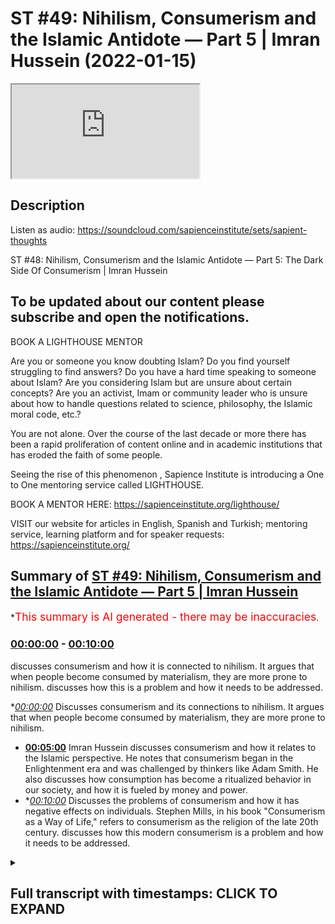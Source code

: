 # ST #49:  Nihilism, Consumerism and the Islamic Antidote — Part 5 | Imran Hussein (2022-01-15)

<iframe loading='lazy' src='https://www.youtube.com/embed/6uD33MoU2SI'></iframe>

## Description

Listen as audio: https://soundcloud.com/sapienceinstitute/sets/sapient-thoughts

ST #48:  Nihilism, Consumerism and the Islamic Antidote — Part 5: The Dark Side Of Consumerism | Imran Hussein

To be updated about our content please subscribe and open the notifications.
----
BOOK A LIGHTHOUSE MENTOR

Are you or someone you know doubting Islam? Do you find yourself struggling to find answers?  Do you have a hard time speaking to someone about Islam?  Are you considering Islam but are unsure about certain concepts?  Are you an activist, Imam or community leader who is unsure about how to handle questions related to science, philosophy, the Islamic moral code, etc.?

You are not alone.  Over the course of the last decade or more there has been a rapid proliferation of content online and in academic institutions that has eroded the faith of some people.

Seeing the rise of  this phenomenon , Sapience Institute is introducing a One to One mentoring service called LIGHTHOUSE.

BOOK A MENTOR HERE: https://sapienceinstitute.org/lighthouse/

VISIT our website for articles in English, Spanish and Turkish; mentoring service, learning platform and for speaker requests: https://sapienceinstitute.org/

## Summary of [ST #49: Nihilism, Consumerism and the Islamic Antidote — Part 5 | Imran Hussein](https://www.youtube.com/watch?v=6uD33MoU2SI)


*<span style="color:red; font-size:125%">This summary is AI generated - there may be inaccuracies</span>.

### [00:00:00](https://www.youtube.com/watch?v=6uD33MoU2SI&t=0) - [00:10:00](https://www.youtube.com/watch?v=6uD33MoU2SI&t=600)

 discusses consumerism and how it is connected to nihilism. It argues that when people become consumed by materialism, they are more prone to nihilism.  discusses how this is a problem and how it needs to be addressed.

**[00:00:00](https://www.youtube.com/watch?v=6uD33MoU2SI&t=0)* Discusses consumerism and its connections to nihilism. It argues that when people become consumed by materialism, they are more prone to nihilism.
* **[00:05:00](https://www.youtube.com/watch?v=6uD33MoU2SI&t=300)**  Imran Hussein discusses consumerism and how it relates to the Islamic perspective. He notes that consumerism began in the Enlightenment era and was challenged by thinkers like Adam Smith. He also discusses how consumption has become a ritualized behavior in our society, and how it is fueled by money and power.
* **[00:10:00](https://www.youtube.com/watch?v=6uD33MoU2SI&t=600)* Discusses the problems of consumerism and how it has negative effects on individuals. Stephen Mills, in his book "Consumerism as a Way of Life," refers to consumerism as the religion of the late 20th century.  discusses how this modern consumerism is a problem and how it needs to be addressed.

<details><summary><h2>Full transcript with timestamps: CLICK TO EXPAND</h2></summary>

[0:00:12](https://youtu.be/6uD33MoU2SI?t=12) assalamu alaikum brothers and sisters  
[0:00:13](https://youtu.be/6uD33MoU2SI?t=13) welcome back to the sapiens thoughts  
[0:00:16](https://youtu.be/6uD33MoU2SI?t=16) video series in this episode we're going  
[0:00:18](https://youtu.be/6uD33MoU2SI?t=18) to be looking at consumerism how it  
[0:00:20](https://youtu.be/6uD33MoU2SI?t=20) links to nihilism and why it's such a  
[0:00:22](https://youtu.be/6uD33MoU2SI?t=22) big problem now  
[0:00:23](https://youtu.be/6uD33MoU2SI?t=23) let's go back  
[0:00:25](https://youtu.be/6uD33MoU2SI?t=25) a moment to the whole idea of the  
[0:00:27](https://youtu.be/6uD33MoU2SI?t=27) enlightenment philosophers and thinkers  
[0:00:29](https://youtu.be/6uD33MoU2SI?t=29) the idea that our objective is worldly  
[0:00:32](https://youtu.be/6uD33MoU2SI?t=32) progress we have to create paradise on  
[0:00:34](https://youtu.be/6uD33MoU2SI?t=34) earth  
[0:00:35](https://youtu.be/6uD33MoU2SI?t=35) now this idea  
[0:00:37](https://youtu.be/6uD33MoU2SI?t=37) obviously you know  
[0:00:39](https://youtu.be/6uD33MoU2SI?t=39) has to result in something for for us to  
[0:00:42](https://youtu.be/6uD33MoU2SI?t=42) attain a paradise on earth you know we  
[0:00:44](https://youtu.be/6uD33MoU2SI?t=44) saw how the consumerist  
[0:00:47](https://youtu.be/6uD33MoU2SI?t=47) ideology the consumerism as a way of  
[0:00:49](https://youtu.be/6uD33MoU2SI?t=49) life was necessary to implement because  
[0:00:51](https://youtu.be/6uD33MoU2SI?t=51) this is  
[0:00:52](https://youtu.be/6uD33MoU2SI?t=52) now the system which is going to lead  
[0:00:55](https://youtu.be/6uD33MoU2SI?t=55) to  
[0:00:55](https://youtu.be/6uD33MoU2SI?t=55) what they think is going to lead to  
[0:00:57](https://youtu.be/6uD33MoU2SI?t=57) prosperity and is going to lead to this  
[0:01:00](https://youtu.be/6uD33MoU2SI?t=60) this this idea of a utopia a worldly  
[0:01:02](https://youtu.be/6uD33MoU2SI?t=62) utopia now  
[0:01:04](https://youtu.be/6uD33MoU2SI?t=64) i think it's important to define what we  
[0:01:06](https://youtu.be/6uD33MoU2SI?t=66) mean or the difference between  
[0:01:08](https://youtu.be/6uD33MoU2SI?t=68) consumerism and materialism as a way of  
[0:01:10](https://youtu.be/6uD33MoU2SI?t=70) life they're used interchangeably  
[0:01:12](https://youtu.be/6uD33MoU2SI?t=72) sometimes but there is a slight  
[0:01:13](https://youtu.be/6uD33MoU2SI?t=73) difference as noted by tim kasser in the  
[0:01:15](https://youtu.be/6uD33MoU2SI?t=75) high price of materialism  
[0:01:17](https://youtu.be/6uD33MoU2SI?t=77) the consumer materialism as a way of  
[0:01:20](https://youtu.be/6uD33MoU2SI?t=80) life  
[0:01:21](https://youtu.be/6uD33MoU2SI?t=81) is  
[0:01:23](https://youtu.be/6uD33MoU2SI?t=83) a an idea which is that  
[0:01:26](https://youtu.be/6uD33MoU2SI?t=86) we as human beings we find value  
[0:01:29](https://youtu.be/6uD33MoU2SI?t=89) through our material possessions and our  
[0:01:31](https://youtu.be/6uD33MoU2SI?t=91) acquisition of  
[0:01:33](https://youtu.be/6uD33MoU2SI?t=93) the material goods  
[0:01:35](https://youtu.be/6uD33MoU2SI?t=95) value is attached to this this is  
[0:01:37](https://youtu.be/6uD33MoU2SI?t=97) materialism as a way of life consumerism  
[0:01:39](https://youtu.be/6uD33MoU2SI?t=99) is now if you like us acting upon this  
[0:01:42](https://youtu.be/6uD33MoU2SI?t=102) ideology or this way of looking at  
[0:01:43](https://youtu.be/6uD33MoU2SI?t=103) things so we go out and we consume and  
[0:01:45](https://youtu.be/6uD33MoU2SI?t=105) we believe consuming material goods and  
[0:01:48](https://youtu.be/6uD33MoU2SI?t=108) more products and all of these things is  
[0:01:50](https://youtu.be/6uD33MoU2SI?t=110) going to lead to well-being and  
[0:01:51](https://youtu.be/6uD33MoU2SI?t=111) happiness and it's going to lead to us  
[0:01:52](https://youtu.be/6uD33MoU2SI?t=112) finding value and meaning  
[0:01:55](https://youtu.be/6uD33MoU2SI?t=115) now how does consumerism or materialism  
[0:01:58](https://youtu.be/6uD33MoU2SI?t=118) as a way of life linked to nihilism well  
[0:02:00](https://youtu.be/6uD33MoU2SI?t=120) i'm sure you guys can connect the dots  
[0:02:02](https://youtu.be/6uD33MoU2SI?t=122) and if you want take a moment pause the  
[0:02:03](https://youtu.be/6uD33MoU2SI?t=123) video and let me know your thoughts in  
[0:02:05](https://youtu.be/6uD33MoU2SI?t=125) the comment section below what you guys  
[0:02:06](https://youtu.be/6uD33MoU2SI?t=126) think the link is between nihilism and  
[0:02:08](https://youtu.be/6uD33MoU2SI?t=128) consumerism  
[0:02:10](https://youtu.be/6uD33MoU2SI?t=130) so if you've done that one of the links  
[0:02:11](https://youtu.be/6uD33MoU2SI?t=131) i want to share with you here is and  
[0:02:13](https://youtu.be/6uD33MoU2SI?t=133) it's a very  
[0:02:14](https://youtu.be/6uD33MoU2SI?t=134) simple logical point and that is that  
[0:02:15](https://youtu.be/6uD33MoU2SI?t=135) when one finds themselves one finds  
[0:02:17](https://youtu.be/6uD33MoU2SI?t=137) themselves in a state of meaninglessness  
[0:02:20](https://youtu.be/6uD33MoU2SI?t=140) they realize life has no meaning what am  
[0:02:22](https://youtu.be/6uD33MoU2SI?t=142) i here for what is it all about and they  
[0:02:23](https://youtu.be/6uD33MoU2SI?t=143) can't find answers  
[0:02:25](https://youtu.be/6uD33MoU2SI?t=145) the first place humans are going to turn  
[0:02:26](https://youtu.be/6uD33MoU2SI?t=146) to  
[0:02:27](https://youtu.be/6uD33MoU2SI?t=147) is the material world  
[0:02:29](https://youtu.be/6uD33MoU2SI?t=149) and  
[0:02:30](https://youtu.be/6uD33MoU2SI?t=150) on top of that if  
[0:02:32](https://youtu.be/6uD33MoU2SI?t=152) the consumerist ideology and mindset and  
[0:02:35](https://youtu.be/6uD33MoU2SI?t=155) you know has been pushed to us and  
[0:02:37](https://youtu.be/6uD33MoU2SI?t=157) promoted to us everywhere well then  
[0:02:38](https://youtu.be/6uD33MoU2SI?t=158) naturally we're going to hearken towards  
[0:02:40](https://youtu.be/6uD33MoU2SI?t=160) it if we because that propaganda is  
[0:02:42](https://youtu.be/6uD33MoU2SI?t=162) there you know and it's been there for a  
[0:02:44](https://youtu.be/6uD33MoU2SI?t=164) very long time that  
[0:02:45](https://youtu.be/6uD33MoU2SI?t=165) buying this attaining this having this  
[0:02:48](https://youtu.be/6uD33MoU2SI?t=168) is going to lead to happiness it's going  
[0:02:50](https://youtu.be/6uD33MoU2SI?t=170) to lead to well-being although there's  
[0:02:52](https://youtu.be/6uD33MoU2SI?t=172) no direct correlation as we'll see in a  
[0:02:53](https://youtu.be/6uD33MoU2SI?t=173) moment but this is what's going to lead  
[0:02:55](https://youtu.be/6uD33MoU2SI?t=175) to happiness this is what's going to  
[0:02:57](https://youtu.be/6uD33MoU2SI?t=177) lead to prosperity when we're being  
[0:02:59](https://youtu.be/6uD33MoU2SI?t=179) bombarded with these messages especially  
[0:03:01](https://youtu.be/6uD33MoU2SI?t=181) a human being that can't find meaning in  
[0:03:02](https://youtu.be/6uD33MoU2SI?t=182) their life it finds themselves in  
[0:03:05](https://youtu.be/6uD33MoU2SI?t=185) nihilism well then naturally they're  
[0:03:07](https://youtu.be/6uD33MoU2SI?t=187) going to incline towards this  
[0:03:08](https://youtu.be/6uD33MoU2SI?t=188) and on a level superficially when human  
[0:03:11](https://youtu.be/6uD33MoU2SI?t=191) beings acquire things and buy things  
[0:03:13](https://youtu.be/6uD33MoU2SI?t=193) especially if there's this  
[0:03:15](https://youtu.be/6uD33MoU2SI?t=195) things in fashion if this atmosphere has  
[0:03:16](https://youtu.be/6uD33MoU2SI?t=196) been created you know of of products  
[0:03:19](https://youtu.be/6uD33MoU2SI?t=199) that you know  
[0:03:20](https://youtu.be/6uD33MoU2SI?t=200) have gained been given this sort of  
[0:03:22](https://youtu.be/6uD33MoU2SI?t=202) ephemeral value which we believe that  
[0:03:24](https://youtu.be/6uD33MoU2SI?t=204) they have value and people are buying it  
[0:03:25](https://youtu.be/6uD33MoU2SI?t=205) and there's social consensus on this and  
[0:03:27](https://youtu.be/6uD33MoU2SI?t=207) everyone's inclining towards these  
[0:03:28](https://youtu.be/6uD33MoU2SI?t=208) products which somehow in some way gives  
[0:03:31](https://youtu.be/6uD33MoU2SI?t=211) these products value uh you know that  
[0:03:34](https://youtu.be/6uD33MoU2SI?t=214) when we buy these things and we feel  
[0:03:35](https://youtu.be/6uD33MoU2SI?t=215) like we're a part of that group now that  
[0:03:37](https://youtu.be/6uD33MoU2SI?t=217) elite group that has a particular  
[0:03:38](https://youtu.be/6uD33MoU2SI?t=218) product or you know has acquired  
[0:03:40](https://youtu.be/6uD33MoU2SI?t=220) something it's gonna lead to a temporary  
[0:03:42](https://youtu.be/6uD33MoU2SI?t=222) sense of fulfillment and happiness but  
[0:03:45](https://youtu.be/6uD33MoU2SI?t=225) that runs out very quickly  
[0:03:47](https://youtu.be/6uD33MoU2SI?t=227) because it's very ephemeral in nature  
[0:03:48](https://youtu.be/6uD33MoU2SI?t=228) this type of happiness you buy something  
[0:03:51](https://youtu.be/6uD33MoU2SI?t=231) you probably you probably experienced  
[0:03:52](https://youtu.be/6uD33MoU2SI?t=232) this yourself you know we buy a product  
[0:03:54](https://youtu.be/6uD33MoU2SI?t=234) we are aspiring to buy something we  
[0:03:56](https://youtu.be/6uD33MoU2SI?t=236) spend months maybe years saving for that  
[0:03:58](https://youtu.be/6uD33MoU2SI?t=238) thing we buy that thing we enjoy it for  
[0:04:01](https://youtu.be/6uD33MoU2SI?t=241) a few weeks  
[0:04:02](https://youtu.be/6uD33MoU2SI?t=242) a few days and then after that it's just  
[0:04:05](https://youtu.be/6uD33MoU2SI?t=245) another product it's just another thing  
[0:04:07](https://youtu.be/6uD33MoU2SI?t=247) that we we're just not finding that  
[0:04:08](https://youtu.be/6uD33MoU2SI?t=248) satisfaction in it anymore that  
[0:04:10](https://youtu.be/6uD33MoU2SI?t=250) happiness  
[0:04:11](https://youtu.be/6uD33MoU2SI?t=251) we may live through others now we may  
[0:04:13](https://youtu.be/6uD33MoU2SI?t=253) get other people to come and enjoy the  
[0:04:14](https://youtu.be/6uD33MoU2SI?t=254) thing that we have so when they enjoy it  
[0:04:16](https://youtu.be/6uD33MoU2SI?t=256) for the first time we live vicariously  
[0:04:17](https://youtu.be/6uD33MoU2SI?t=257) through them now and they experience  
[0:04:18](https://youtu.be/6uD33MoU2SI?t=258) this  
[0:04:19](https://youtu.be/6uD33MoU2SI?t=259) or we may aspire to buy something else  
[0:04:21](https://youtu.be/6uD33MoU2SI?t=261) now and we go and search for another you  
[0:04:24](https://youtu.be/6uD33MoU2SI?t=264) know thing that we think is going to  
[0:04:26](https://youtu.be/6uD33MoU2SI?t=266) bring happiness to us but it doesn't  
[0:04:28](https://youtu.be/6uD33MoU2SI?t=268) so  
[0:04:29](https://youtu.be/6uD33MoU2SI?t=269) nihilism and consumerism there is that  
[0:04:31](https://youtu.be/6uD33MoU2SI?t=271) one link there and and the consumer  
[0:04:33](https://youtu.be/6uD33MoU2SI?t=273) mindset if you are someone that has  
[0:04:35](https://youtu.be/6uD33MoU2SI?t=275) taken materialism as a way of life  
[0:04:37](https://youtu.be/6uD33MoU2SI?t=277) well then you're more prone to fall into  
[0:04:40](https://youtu.be/6uD33MoU2SI?t=280) types of nihilism because all you're  
[0:04:41](https://youtu.be/6uD33MoU2SI?t=281) focusing on is the material ephemeral  
[0:04:44](https://youtu.be/6uD33MoU2SI?t=284) world which at bottom is meaningless  
[0:04:46](https://youtu.be/6uD33MoU2SI?t=286) it's not going to give you value you  
[0:04:48](https://youtu.be/6uD33MoU2SI?t=288) know it's not going to it's not going to  
[0:04:50](https://youtu.be/6uD33MoU2SI?t=290) define you in any substantial way so  
[0:04:52](https://youtu.be/6uD33MoU2SI?t=292) it's going to open you up to nihilism  
[0:04:54](https://youtu.be/6uD33MoU2SI?t=294) you know so it swings the door swings  
[0:04:56](https://youtu.be/6uD33MoU2SI?t=296) both ways  
[0:04:59](https://youtu.be/6uD33MoU2SI?t=299) that being said what are the origins of  
[0:05:01](https://youtu.be/6uD33MoU2SI?t=301) consumerism what was very interesting is  
[0:05:03](https://youtu.be/6uD33MoU2SI?t=303) that  
[0:05:04](https://youtu.be/6uD33MoU2SI?t=304) the origins of consumerism can be traced  
[0:05:06](https://youtu.be/6uD33MoU2SI?t=306) back to also the time of the  
[0:05:07](https://youtu.be/6uD33MoU2SI?t=307) enlightenment in 1732 for example  
[0:05:11](https://youtu.be/6uD33MoU2SI?t=311) an author a physician i believe named  
[0:05:13](https://youtu.be/6uD33MoU2SI?t=313) bernard mandeville he wrote a book  
[0:05:14](https://youtu.be/6uD33MoU2SI?t=314) called the fable of the bees and this  
[0:05:16](https://youtu.be/6uD33MoU2SI?t=316) was a very interesting tract what he  
[0:05:18](https://youtu.be/6uD33MoU2SI?t=318) essentially  
[0:05:20](https://youtu.be/6uD33MoU2SI?t=320) tried to do  
[0:05:21](https://youtu.be/6uD33MoU2SI?t=321) was redefine  
[0:05:24](https://youtu.be/6uD33MoU2SI?t=324) virtue  
[0:05:25](https://youtu.be/6uD33MoU2SI?t=325) in his book  
[0:05:26](https://youtu.be/6uD33MoU2SI?t=326) which at the time was understood you  
[0:05:28](https://youtu.be/6uD33MoU2SI?t=328) know as someone virtues was someone that  
[0:05:30](https://youtu.be/6uD33MoU2SI?t=330) was godly someone that was you know  
[0:05:32](https://youtu.be/6uD33MoU2SI?t=332) lived a very simple life you know that  
[0:05:35](https://youtu.be/6uD33MoU2SI?t=335) wasn't  
[0:05:36](https://youtu.be/6uD33MoU2SI?t=336) engaged in vanity or you know buying all  
[0:05:38](https://youtu.be/6uD33MoU2SI?t=338) of these things or someone that was  
[0:05:40](https://youtu.be/6uD33MoU2SI?t=340) you would call a minimalist someone that  
[0:05:42](https://youtu.be/6uD33MoU2SI?t=342) was focused on god in the spiritual life  
[0:05:44](https://youtu.be/6uD33MoU2SI?t=344) as opposed to material life and what  
[0:05:46](https://youtu.be/6uD33MoU2SI?t=346) mandeville tried to do was was turn this  
[0:05:48](https://youtu.be/6uD33MoU2SI?t=348) around and suggest no  
[0:05:50](https://youtu.be/6uD33MoU2SI?t=350) virtue  
[0:05:51](https://youtu.be/6uD33MoU2SI?t=351) a virtuous person is someone who really  
[0:05:54](https://youtu.be/6uD33MoU2SI?t=354) engages their desires and goes and  
[0:05:57](https://youtu.be/6uD33MoU2SI?t=357) fulfills their material desires goes  
[0:05:59](https://youtu.be/6uD33MoU2SI?t=359) engages in consumerism why his reasoning  
[0:06:02](https://youtu.be/6uD33MoU2SI?t=362) was because the more you buy  
[0:06:04](https://youtu.be/6uD33MoU2SI?t=364) you know you are facilitating for the  
[0:06:06](https://youtu.be/6uD33MoU2SI?t=366) economy to increase and as the economy  
[0:06:09](https://youtu.be/6uD33MoU2SI?t=369) increases in the long term you are now  
[0:06:12](https://youtu.be/6uD33MoU2SI?t=372) bringing more money into the country  
[0:06:13](https://youtu.be/6uD33MoU2SI?t=373) which leads to a safer country uh leads  
[0:06:16](https://youtu.be/6uD33MoU2SI?t=376) to a more prosperous country and then  
[0:06:18](https://youtu.be/6uD33MoU2SI?t=378) there's there's excess money to put into  
[0:06:20](https://youtu.be/6uD33MoU2SI?t=380) you know  
[0:06:21](https://youtu.be/6uD33MoU2SI?t=381) social projects you know increa you know  
[0:06:23](https://youtu.be/6uD33MoU2SI?t=383) injecting money into hospitals and and  
[0:06:25](https://youtu.be/6uD33MoU2SI?t=385) care and all of these types of things so  
[0:06:27](https://youtu.be/6uD33MoU2SI?t=387) it was a very interesting idea  
[0:06:30](https://youtu.be/6uD33MoU2SI?t=390) um which  
[0:06:32](https://youtu.be/6uD33MoU2SI?t=392) was challenged by many philosophers and  
[0:06:34](https://youtu.be/6uD33MoU2SI?t=394) some other thinkers like adam smith uh  
[0:06:36](https://youtu.be/6uD33MoU2SI?t=396) in in the wealth of nations although he  
[0:06:38](https://youtu.be/6uD33MoU2SI?t=398) didn't disagree with mandeville's  
[0:06:40](https://youtu.be/6uD33MoU2SI?t=400) overall conclusion  
[0:06:42](https://youtu.be/6uD33MoU2SI?t=402) uh  
[0:06:44](https://youtu.be/6uD33MoU2SI?t=404) or reasoning what he did disagree with  
[0:06:46](https://youtu.be/6uD33MoU2SI?t=406) was  
[0:06:48](https://youtu.be/6uD33MoU2SI?t=408) specifically on consumption what should  
[0:06:49](https://youtu.be/6uD33MoU2SI?t=409) be consumed to lead to this ultimate  
[0:06:52](https://youtu.be/6uD33MoU2SI?t=412) goal what is it that we should be  
[0:06:53](https://youtu.be/6uD33MoU2SI?t=413) consuming because according to mandible  
[0:06:54](https://youtu.be/6uD33MoU2SI?t=414) it was just  
[0:06:55](https://youtu.be/6uD33MoU2SI?t=415) it's just ridiculous  
[0:06:57](https://youtu.be/6uD33MoU2SI?t=417) silly pointless things basically like  
[0:06:59](https://youtu.be/6uD33MoU2SI?t=419) mirrors hats  
[0:07:01](https://youtu.be/6uD33MoU2SI?t=421) certain items of clothing and you know  
[0:07:03](https://youtu.be/6uD33MoU2SI?t=423) pottery certain you know brand names and  
[0:07:06](https://youtu.be/6uD33MoU2SI?t=426) all these types of things he just wanted  
[0:07:07](https://youtu.be/6uD33MoU2SI?t=427) you to buy whatever you know and and  
[0:07:09](https://youtu.be/6uD33MoU2SI?t=429) fulfill your desires go and continuously  
[0:07:10](https://youtu.be/6uD33MoU2SI?t=430) buy and just  
[0:07:12](https://youtu.be/6uD33MoU2SI?t=432) gain as much as you can because at the  
[0:07:13](https://youtu.be/6uD33MoU2SI?t=433) end of the day it's good because it  
[0:07:15](https://youtu.be/6uD33MoU2SI?t=435) increases the economy it brings more  
[0:07:16](https://youtu.be/6uD33MoU2SI?t=436) money in which will lead to good overall  
[0:07:18](https://youtu.be/6uD33MoU2SI?t=438) uh but uh adam smith  
[0:07:21](https://youtu.be/6uD33MoU2SI?t=441) tried to refine this and he said well  
[0:07:23](https://youtu.be/6uD33MoU2SI?t=443) and he proposed well we should be  
[0:07:24](https://youtu.be/6uD33MoU2SI?t=444) thinking of  
[0:07:25](https://youtu.be/6uD33MoU2SI?t=445) you know let's make the things that we  
[0:07:26](https://youtu.be/6uD33MoU2SI?t=446) consume more substantial and worthwhile  
[0:07:29](https://youtu.be/6uD33MoU2SI?t=449) and meaningful and he proposed things  
[0:07:31](https://youtu.be/6uD33MoU2SI?t=451) like education and the education system  
[0:07:33](https://youtu.be/6uD33MoU2SI?t=453) and so on and so forth so it's a very  
[0:07:34](https://youtu.be/6uD33MoU2SI?t=454) interesting discussion that was taking  
[0:07:36](https://youtu.be/6uD33MoU2SI?t=456) place uh between these guys  
[0:07:38](https://youtu.be/6uD33MoU2SI?t=458) interestingly during the same period  
[0:07:41](https://youtu.be/6uD33MoU2SI?t=461) the enlightenment was taking place you  
[0:07:42](https://youtu.be/6uD33MoU2SI?t=462) could say it was a part of the whole  
[0:07:43](https://youtu.be/6uD33MoU2SI?t=463) process  
[0:07:45](https://youtu.be/6uD33MoU2SI?t=465) but the idea is  
[0:07:46](https://youtu.be/6uD33MoU2SI?t=466) consumerism especially today this  
[0:07:48](https://youtu.be/6uD33MoU2SI?t=468) unhealthy type of consumer society that  
[0:07:50](https://youtu.be/6uD33MoU2SI?t=470) we're a part of today  
[0:07:52](https://youtu.be/6uD33MoU2SI?t=472) is directly linked to  
[0:07:54](https://youtu.be/6uD33MoU2SI?t=474) the conception of the idea of creating a  
[0:07:57](https://youtu.be/6uD33MoU2SI?t=477) paradise a worldly utopia you know  
[0:08:00](https://youtu.be/6uD33MoU2SI?t=480) and at the same time what we've been  
[0:08:02](https://youtu.be/6uD33MoU2SI?t=482) told is that this is what's going to  
[0:08:04](https://youtu.be/6uD33MoU2SI?t=484) lead to happiness  
[0:08:07](https://youtu.be/6uD33MoU2SI?t=487) well-being you know this is the idea  
[0:08:08](https://youtu.be/6uD33MoU2SI?t=488) that's been pushed which is not the case  
[0:08:11](https://youtu.be/6uD33MoU2SI?t=491) so the end of the day it's not about  
[0:08:13](https://youtu.be/6uD33MoU2SI?t=493) individual well-being  
[0:08:14](https://youtu.be/6uD33MoU2SI?t=494) although that's what's suggested and  
[0:08:16](https://youtu.be/6uD33MoU2SI?t=496) that's what we learn it's about  
[0:08:18](https://youtu.be/6uD33MoU2SI?t=498) money at the end of the day it's all  
[0:08:20](https://youtu.be/6uD33MoU2SI?t=500) about money power and control at the end  
[0:08:22](https://youtu.be/6uD33MoU2SI?t=502) of the day so there's a very interesting  
[0:08:24](https://youtu.be/6uD33MoU2SI?t=504) quote here which i think summarizes this  
[0:08:26](https://youtu.be/6uD33MoU2SI?t=506) whole consumerist system that we're a  
[0:08:28](https://youtu.be/6uD33MoU2SI?t=508) part of  
[0:08:29](https://youtu.be/6uD33MoU2SI?t=509) it's by lawrence shemsey in in his book  
[0:08:31](https://youtu.be/6uD33MoU2SI?t=511) the hunger for more he states  
[0:08:33](https://youtu.be/6uD33MoU2SI?t=513) consumption without excuses and without  
[0:08:35](https://youtu.be/6uD33MoU2SI?t=515) the need of justification the beauty  
[0:08:37](https://youtu.be/6uD33MoU2SI?t=517) part was that it finessed the irksome  
[0:08:40](https://youtu.be/6uD33MoU2SI?t=520) question of values and of purpose during  
[0:08:42](https://youtu.be/6uD33MoU2SI?t=522) the past decade many people came to  
[0:08:45](https://youtu.be/6uD33MoU2SI?t=525) believe there didn't have to be a  
[0:08:46](https://youtu.be/6uD33MoU2SI?t=526) purpose the mechanism didn't require it  
[0:08:49](https://youtu.be/6uD33MoU2SI?t=529) consumption kept the workers working  
[0:08:51](https://youtu.be/6uD33MoU2SI?t=531) which kept the paychecks coming which  
[0:08:53](https://youtu.be/6uD33MoU2SI?t=533) kept the people spending which kept the  
[0:08:55](https://youtu.be/6uD33MoU2SI?t=535) investors investing which meant there  
[0:08:58](https://youtu.be/6uD33MoU2SI?t=538) was more to consume the system properly  
[0:09:00](https://youtu.be/6uD33MoU2SI?t=540) understood was independent of values and  
[0:09:03](https://youtu.be/6uD33MoU2SI?t=543) needed no philosophy to prop it up it  
[0:09:05](https://youtu.be/6uD33MoU2SI?t=545) was a perfect circle complete in itself  
[0:09:09](https://youtu.be/6uD33MoU2SI?t=549) and empty in the middle  
[0:09:11](https://youtu.be/6uD33MoU2SI?t=551) very profound quote which i think  
[0:09:12](https://youtu.be/6uD33MoU2SI?t=552) summarizes everything and by the way  
[0:09:14](https://youtu.be/6uD33MoU2SI?t=554) you know this the people that were sort  
[0:09:16](https://youtu.be/6uD33MoU2SI?t=556) of running or promoting this consumerist  
[0:09:20](https://youtu.be/6uD33MoU2SI?t=560) ideology over the past several decades  
[0:09:22](https://youtu.be/6uD33MoU2SI?t=562) century or so  
[0:09:25](https://youtu.be/6uD33MoU2SI?t=565) again you can when you read what they  
[0:09:26](https://youtu.be/6uD33MoU2SI?t=566) had to say you can start to pick up and  
[0:09:28](https://youtu.be/6uD33MoU2SI?t=568) tell that human well-being was not  
[0:09:31](https://youtu.be/6uD33MoU2SI?t=571) in this at the center of all of this it  
[0:09:33](https://youtu.be/6uD33MoU2SI?t=573) wasn't about the individual for example  
[0:09:35](https://youtu.be/6uD33MoU2SI?t=575) there's a quote here by victor level a  
[0:09:38](https://youtu.be/6uD33MoU2SI?t=578) retail analyst from the 50s 1950s he  
[0:09:40](https://youtu.be/6uD33MoU2SI?t=580) stated our enormously productive economy  
[0:09:43](https://youtu.be/6uD33MoU2SI?t=583) demands that we make consumption our way  
[0:09:46](https://youtu.be/6uD33MoU2SI?t=586) of life that we convert the buying and  
[0:09:49](https://youtu.be/6uD33MoU2SI?t=589) the use of goods into rituals that we  
[0:09:51](https://youtu.be/6uD33MoU2SI?t=591) seek our spiritual satisfaction our ego  
[0:09:54](https://youtu.be/6uD33MoU2SI?t=594) satisfaction  
[0:09:56](https://youtu.be/6uD33MoU2SI?t=596) in consumption we need things consumed  
[0:09:59](https://youtu.be/6uD33MoU2SI?t=599) burned up replaced and discarded at an  
[0:10:02](https://youtu.be/6uD33MoU2SI?t=602) ever accelerating rate  
[0:10:04](https://youtu.be/6uD33MoU2SI?t=604) i mean you can see how shocking this is  
[0:10:06](https://youtu.be/6uD33MoU2SI?t=606) right and what's really interesting just  
[0:10:09](https://youtu.be/6uD33MoU2SI?t=609) as a side point  
[0:10:11](https://youtu.be/6uD33MoU2SI?t=611) products are designed to break down it's  
[0:10:13](https://youtu.be/6uD33MoU2SI?t=613) a part of the system so that we go and  
[0:10:15](https://youtu.be/6uD33MoU2SI?t=615) buy more  
[0:10:16](https://youtu.be/6uD33MoU2SI?t=616) there's cool it's referred to as  
[0:10:18](https://youtu.be/6uD33MoU2SI?t=618) perceived and planned obsolescence or  
[0:10:20](https://youtu.be/6uD33MoU2SI?t=620) some referred to as a psychological type  
[0:10:21](https://youtu.be/6uD33MoU2SI?t=621) of obsolescence where products are  
[0:10:23](https://youtu.be/6uD33MoU2SI?t=623) designed to have a certain shelf life  
[0:10:26](https://youtu.be/6uD33MoU2SI?t=626) although they could be designed to last  
[0:10:28](https://youtu.be/6uD33MoU2SI?t=628) much longer but they're designed to  
[0:10:30](https://youtu.be/6uD33MoU2SI?t=630) break down so that the consumer goes and  
[0:10:32](https://youtu.be/6uD33MoU2SI?t=632) buys another product take phones for  
[0:10:34](https://youtu.be/6uD33MoU2SI?t=634) example you know  
[0:10:35](https://youtu.be/6uD33MoU2SI?t=635) most phone companies these days come out  
[0:10:37](https://youtu.be/6uD33MoU2SI?t=637) with a new phone every year what's wrong  
[0:10:39](https://youtu.be/6uD33MoU2SI?t=639) with the old phone it's fine it's  
[0:10:40](https://youtu.be/6uD33MoU2SI?t=640) working  
[0:10:41](https://youtu.be/6uD33MoU2SI?t=641) but it's interesting because some  
[0:10:42](https://youtu.be/6uD33MoU2SI?t=642) companies deliberately update software's  
[0:10:45](https://youtu.be/6uD33MoU2SI?t=645) of the phone in a way that the phone  
[0:10:47](https://youtu.be/6uD33MoU2SI?t=647) slows down starts to slow down at the  
[0:10:49](https://youtu.be/6uD33MoU2SI?t=649) same time  
[0:10:50](https://youtu.be/6uD33MoU2SI?t=650) they create this hype this propaganda  
[0:10:52](https://youtu.be/6uD33MoU2SI?t=652) you know this need for this new upgrade  
[0:10:55](https://youtu.be/6uD33MoU2SI?t=655) the next version  
[0:10:56](https://youtu.be/6uD33MoU2SI?t=656) and we just we just buy it to this  
[0:10:58](https://youtu.be/6uD33MoU2SI?t=658) advertising and we go and buy every year  
[0:11:00](https://youtu.be/6uD33MoU2SI?t=660) and it becomes a social thing as well  
[0:11:02](https://youtu.be/6uD33MoU2SI?t=662) where you become a part of this type of  
[0:11:04](https://youtu.be/6uD33MoU2SI?t=664) elite group where you know everyone you  
[0:11:06](https://youtu.be/6uD33MoU2SI?t=666) know in this group has the next phone  
[0:11:08](https://youtu.be/6uD33MoU2SI?t=668) this year's phone i need to get it as  
[0:11:10](https://youtu.be/6uD33MoU2SI?t=670) well to be a part of this group so it's  
[0:11:12](https://youtu.be/6uD33MoU2SI?t=672) it's it's almost uh if you like you can  
[0:11:15](https://youtu.be/6uD33MoU2SI?t=675) see it as psychological  
[0:11:17](https://youtu.be/6uD33MoU2SI?t=677) warfare to a degree where they're trying  
[0:11:20](https://youtu.be/6uD33MoU2SI?t=680) to create you're trying to create this  
[0:11:22](https://youtu.be/6uD33MoU2SI?t=682) consumer because at the end of the day  
[0:11:24](https://youtu.be/6uD33MoU2SI?t=684) it helps facilitate the system no it  
[0:11:26](https://youtu.be/6uD33MoU2SI?t=686) doesn't lead to the well-being of the  
[0:11:28](https://youtu.be/6uD33MoU2SI?t=688) individual  
[0:11:29](https://youtu.be/6uD33MoU2SI?t=689) and and it's been achieved i mean we are  
[0:11:31](https://youtu.be/6uD33MoU2SI?t=691) a part of a relentless consumer society  
[0:11:34](https://youtu.be/6uD33MoU2SI?t=694) today  
[0:11:35](https://youtu.be/6uD33MoU2SI?t=695) for example stephen mills  
[0:11:38](https://youtu.be/6uD33MoU2SI?t=698) in consumerism as a way of life in his  
[0:11:39](https://youtu.be/6uD33MoU2SI?t=699) publication he states consumerism is  
[0:11:41](https://youtu.be/6uD33MoU2SI?t=701) ubiquitous and ephemeral it is arguably  
[0:11:44](https://youtu.be/6uD33MoU2SI?t=704) the religion of the late 20th century  
[0:11:47](https://youtu.be/6uD33MoU2SI?t=707) now this is  
[0:11:49](https://youtu.be/6uD33MoU2SI?t=709) very very interesting that he refers to  
[0:11:51](https://youtu.be/6uD33MoU2SI?t=711) it as the religion of the late 20th  
[0:11:53](https://youtu.be/6uD33MoU2SI?t=713) century you know  
[0:11:55](https://youtu.be/6uD33MoU2SI?t=715) that highlights that it's it's rampant  
[0:11:57](https://youtu.be/6uD33MoU2SI?t=717) and it's widespread you know it's not  
[0:11:59](https://youtu.be/6uD33MoU2SI?t=719) something that's been practiced by a  
[0:12:01](https://youtu.be/6uD33MoU2SI?t=721) small group of people  
[0:12:03](https://youtu.be/6uD33MoU2SI?t=723) now  
[0:12:04](https://youtu.be/6uD33MoU2SI?t=724) hopefully this will give us a bit more  
[0:12:05](https://youtu.be/6uD33MoU2SI?t=725) of an insight into the history of  
[0:12:07](https://youtu.be/6uD33MoU2SI?t=727) consumerism and what it really is  
[0:12:11](https://youtu.be/6uD33MoU2SI?t=731) in the next episode what we're going to  
[0:12:12](https://youtu.be/6uD33MoU2SI?t=732) do is we're going to start looking into  
[0:12:13](https://youtu.be/6uD33MoU2SI?t=733) the problems of consumerism why is it  
[0:12:16](https://youtu.be/6uD33MoU2SI?t=736) really a bad thing you know fine we're  
[0:12:18](https://youtu.be/6uD33MoU2SI?t=738) consumerists we live in a consumerist  
[0:12:19](https://youtu.be/6uD33MoU2SI?t=739) society we buy things  
[0:12:22](https://youtu.be/6uD33MoU2SI?t=742) okay fine there may not be a direct  
[0:12:23](https://youtu.be/6uD33MoU2SI?t=743) correlation between well-being and  
[0:12:26](https://youtu.be/6uD33MoU2SI?t=746) um you know consumerism but why is it  
[0:12:28](https://youtu.be/6uD33MoU2SI?t=748) really a big problem and that's what  
[0:12:30](https://youtu.be/6uD33MoU2SI?t=750) we're going to explore in the next  
[0:12:31](https://youtu.be/6uD33MoU2SI?t=751) episode until then let me know your  
[0:12:32](https://youtu.be/6uD33MoU2SI?t=752) thoughts in the comments section below  
[0:12:34](https://youtu.be/6uD33MoU2SI?t=754) why do you think this modern consumerism  
[0:12:35](https://youtu.be/6uD33MoU2SI?t=755) is a problem let me know your thoughts  
[0:12:37](https://youtu.be/6uD33MoU2SI?t=757) until next time salaam alaikum  
</details>